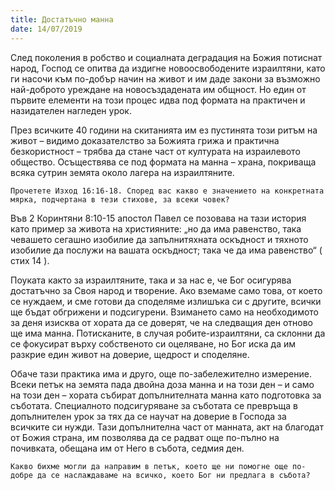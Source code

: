 ```yaml
---
title: Достатъчно манна
date: 14/07/2019
---
```


След поколения в робство и социалната деградация на Божия потиснат народ, Господ се опитва да издигне новоосвободените израилтяни, като ги насочи към по-добър начин на живот и им даде закони за възможно най-доброто уреждане на новосъздадената им общност. Но един от първите елементи на този процес идва под формата на практичен и назидателен нагледен урок.

През всичките 40 години на скитанията им ез пустинята този ритъм на живот – видимо доказателство за Божията грижа и практична безкористност – трябва да стане част от културата на израилевото общество. Осъществява се под формата на манна – храна, покриваща всяка сутрин земята около лагера на израилтяните.

`Прочетете Изход 16:16-18. Според вас какво е значението на конкретната мярка, подчертана в тези стихове, за всеки човек?`

Във 2 Коринтяни 8:10-15 апостол Павел се позовава на тази история като пример за живота на християните: „но да има равенство, така чевашето сегашно изобилие да запълнитяхната оскъдност и тяхното изобилие да послужи на вашата оскъдност; така че да има равенство“ ( стих 14 ).

Поуката както за израилтяните, така и за нас е, че Бог осигурява достатъчно за Своя народ и творение. Ако вземаме само това, от което се нуждаем, и сме готови да споделяме излишъка си с другите, всички ще бъдат обгрижени и подсигурени. Взимането само на необходимото за деня изисква от хората да се доверят, че на следващия ден отново ще има манна. Потисканите, в случая робите-израилтяни, са склонни да се фокусират върху собственото си оцеляване, но Бог иска да им разкрие един живот на доверие, щедрост и споделяне.

Обаче тази практика има и друго, още по-забележително измерение. Всеки петък на земята пада двойна доза манна и на този ден – и само на този ден – хората събират допълнителната манна като подготовка за съботата. Специалното подсигуряване за съботата се превръща в допълнителен урок за тях да се научат на доверие в Господа за всичките си нужди. Тази допълнителна част от манната, акт на благодат от Божия страна, им позволява да се радват още по-пълно на почивката, обещана им от Него в събота, седмия ден.

`Какво бихме могли да направим в петък, което ще ни помогне още по-добре да се наслаждаваме на всичко, което Бог ни предлага в събота?`
